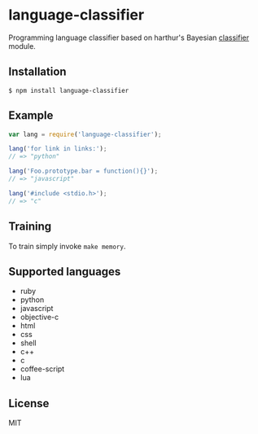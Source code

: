 
# language-classifier

  Programming language classifier based on harthur's Bayesian [classifier](https://github.com/harthur/classifier) module.

## Installation

    $ npm install language-classifier

## Example

```js
var lang = require('language-classifier');

lang('for link in links:');
// => "python"

lang('Foo.prototype.bar = function(){}');
// => "javascript"

lang('#include <stdio.h>');
// => "c"
```

## Training

  To train simply invoke `make memory`.

## Supported languages

  - ruby
  - python
  - javascript
  - objective-c
  - html
  - css
  - shell
  - c++
  - c
  - coffee-script
  - lua

## License

  MIT
